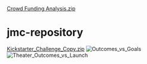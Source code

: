 [Crowd Funding Analysis.zip](https://github.com/jmcritelli/jmc-repository/files/7071761/Crowd.Funding.Analysis.zip)
# jmc-repository
[Kickstarter_Challenge_Copy.zip](https://github.com/jmcritelli/jmc-repository/files/7110968/Kickstarter_Challenge_Copy.zip)
![Outcomes_vs_Goals](https://user-images.githubusercontent.com/88864493/132116601-7463f191-1f2e-485b-ad45-e05635545125.png)
![Theater_Outcomes_vs_Launch](https://user-images.githubusercontent.com/88864493/132116603-bcf8d761-e54f-4fb6-a94b-8c00534495b2.png)
